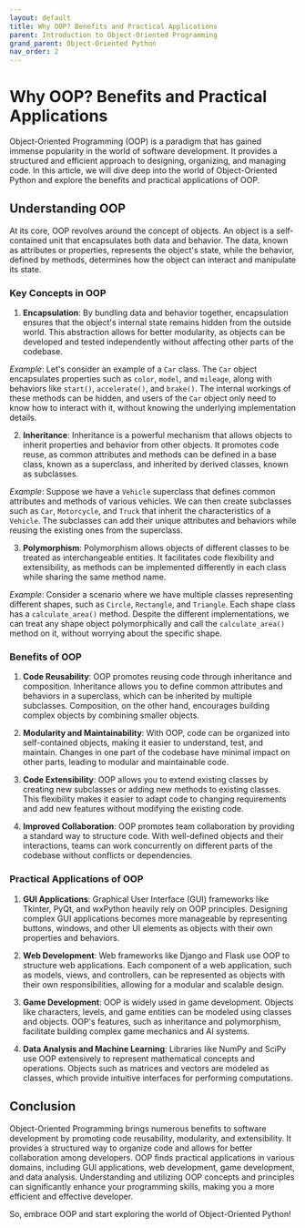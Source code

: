 ```yaml
---
layout: default
title: Why OOP? Benefits and Practical Applications
parent: Introduction to Object-Oriented Programming
grand_parent: Object-Oriented Python
nav_order: 2
---
```

# Why OOP? Benefits and Practical Applications

Object-Oriented Programming (OOP) is a paradigm that has gained immense popularity in the world of software development. It provides a structured and efficient approach to designing, organizing, and managing code. In this article, we will dive deep into the world of Object-Oriented Python and explore the benefits and practical applications of OOP.

## Understanding OOP

At its core, OOP revolves around the concept of objects. An object is a self-contained unit that encapsulates both data and behavior. The data, known as attributes or properties, represents the object's state, while the behavior, defined by methods, determines how the object can interact and manipulate its state.

### Key Concepts in OOP

1. **Encapsulation**: By bundling data and behavior together, encapsulation ensures that the object's internal state remains hidden from the outside world. This abstraction allows for better modularity, as objects can be developed and tested independently without affecting other parts of the codebase.

*Example*: Let's consider an example of a `Car` class. The `Car` object encapsulates properties such as `color`, `model`, and `mileage`, along with behaviors like `start()`, `accelerate()`, and `brake()`. The internal workings of these methods can be hidden, and users of the `Car` object only need to know how to interact with it, without knowing the underlying implementation details.

2. **Inheritance**: Inheritance is a powerful mechanism that allows objects to inherit properties and behavior from other objects. It promotes code reuse, as common attributes and methods can be defined in a base class, known as a superclass, and inherited by derived classes, known as subclasses.

*Example*: Suppose we have a `Vehicle` superclass that defines common attributes and methods of various vehicles. We can then create subclasses such as `Car`, `Motorcycle`, and `Truck` that inherit the characteristics of a `Vehicle`. The subclasses can add their unique attributes and behaviors while reusing the existing ones from the superclass.

3. **Polymorphism**: Polymorphism allows objects of different classes to be treated as interchangeable entities. It facilitates code flexibility and extensibility, as methods can be implemented differently in each class while sharing the same method name.

*Example*: Consider a scenario where we have multiple classes representing different shapes, such as `Circle`, `Rectangle`, and `Triangle`. Each shape class has a `calculate_area()` method. Despite the different implementations, we can treat any shape object polymorphically and call the `calculate_area()` method on it, without worrying about the specific shape.

### Benefits of OOP

1. **Code Reusability**: OOP promotes reusing code through inheritance and composition. Inheritance allows you to define common attributes and behaviors in a superclass, which can be inherited by multiple subclasses. Composition, on the other hand, encourages building complex objects by combining smaller objects.

2. **Modularity and Maintainability**: With OOP, code can be organized into self-contained objects, making it easier to understand, test, and maintain. Changes in one part of the codebase have minimal impact on other parts, leading to modular and maintainable code.

3. **Code Extensibility**: OOP allows you to extend existing classes by creating new subclasses or adding new methods to existing classes. This flexibility makes it easier to adapt code to changing requirements and add new features without modifying the existing code.

4. **Improved Collaboration**: OOP promotes team collaboration by providing a standard way to structure code. With well-defined objects and their interactions, teams can work concurrently on different parts of the codebase without conflicts or dependencies.

### Practical Applications of OOP

1. **GUI Applications**: Graphical User Interface (GUI) frameworks like Tkinter, PyQt, and wxPython heavily rely on OOP principles. Designing complex GUI applications becomes more manageable by representing buttons, windows, and other UI elements as objects with their own properties and behaviors.

2. **Web Development**: Web frameworks like Django and Flask use OOP to structure web applications. Each component of a web application, such as models, views, and controllers, can be represented as objects with their own responsibilities, allowing for a modular and scalable design.

3. **Game Development**: OOP is widely used in game development. Objects like characters, levels, and game entities can be modeled using classes and objects. OOP's features, such as inheritance and polymorphism, facilitate building complex game mechanics and AI systems.

4. **Data Analysis and Machine Learning**: Libraries like NumPy and SciPy use OOP extensively to represent mathematical concepts and operations. Objects such as matrices and vectors are modeled as classes, which provide intuitive interfaces for performing computations.

## Conclusion

Object-Oriented Programming brings numerous benefits to software development by promoting code reusability, modularity, and extensibility. It provides a structured way to organize code and allows for better collaboration among developers. OOP finds practical applications in various domains, including GUI applications, web development, game development, and data analysis. Understanding and utilizing OOP concepts and principles can significantly enhance your programming skills, making you a more efficient and effective developer.

So, embrace OOP and start exploring the world of Object-Oriented Python!